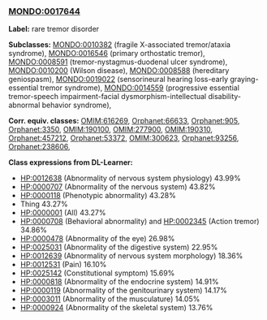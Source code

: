 
### [MONDO:0017644](http://purl.obolibrary.org/obo/MONDO_0017644)
**Label:** rare tremor disorder

**Subclasses:** [MONDO:0010382](http://purl.obolibrary.org/obo/MONDO_0010382) (fragile X-associated tremor/ataxia syndrome), [MONDO:0016546](http://purl.obolibrary.org/obo/MONDO_0016546) (primary orthostatic tremor), [MONDO:0008591](http://purl.obolibrary.org/obo/MONDO_0008591) (tremor-nystagmus-duodenal ulcer syndrome), [MONDO:0010200](http://purl.obolibrary.org/obo/MONDO_0010200) (Wilson disease), [MONDO:0008588](http://purl.obolibrary.org/obo/MONDO_0008588) (hereditary geniospasm), [MONDO:0019022](http://purl.obolibrary.org/obo/MONDO_0019022) (sensorineural hearing loss-early graying-essential tremor syndrome), [MONDO:0014559](http://purl.obolibrary.org/obo/MONDO_0014559) (progressive essential tremor-speech impairment-facial dysmorphism-intellectual disability-abnormal behavior syndrome), 

**Corr. equiv. classes:** [OMIM:616269](http://purl.obolibrary.org/obo/OMIM_616269), [Orphanet:66633](http://www.orpha.net/ORDO/Orphanet_66633), [Orphanet:905](http://www.orpha.net/ORDO/Orphanet_905), [Orphanet:3350](http://www.orpha.net/ORDO/Orphanet_3350), [OMIM:190100](http://purl.obolibrary.org/obo/OMIM_190100), [OMIM:277900](http://purl.obolibrary.org/obo/OMIM_277900), [OMIM:190310](http://purl.obolibrary.org/obo/OMIM_190310), [Orphanet:457212](http://www.orpha.net/ORDO/Orphanet_457212), [Orphanet:53372](http://www.orpha.net/ORDO/Orphanet_53372), [OMIM:300623](http://purl.obolibrary.org/obo/OMIM_300623), [Orphanet:93256](http://www.orpha.net/ORDO/Orphanet_93256), [Orphanet:238606](http://www.orpha.net/ORDO/Orphanet_238606), 

**Class expressions from DL-Learner:**

- [HP:0012638](http://purl.obolibrary.org/obo/HP_0012638) (Abnormality of nervous system physiology) 43.99%
- [HP:0000707](http://purl.obolibrary.org/obo/HP_0000707) (Abnormality of the nervous system) 43.82%
- [HP:0000118](http://purl.obolibrary.org/obo/HP_0000118) (Phenotypic abnormality) 43.28%
- Thing 43.27%
- [HP:0000001](http://purl.obolibrary.org/obo/HP_0000001) (All) 43.27%
- [HP:0000708](http://purl.obolibrary.org/obo/HP_0000708) (Behavioral abnormality) and [HP:0002345](http://purl.obolibrary.org/obo/HP_0002345) (Action tremor) 34.86%
- [HP:0000478](http://purl.obolibrary.org/obo/HP_0000478) (Abnormality of the eye) 26.98%
- [HP:0025031](http://purl.obolibrary.org/obo/HP_0025031) (Abnormality of the digestive system) 22.95%
- [HP:0012639](http://purl.obolibrary.org/obo/HP_0012639) (Abnormality of nervous system morphology) 18.36%
- [HP:0012531](http://purl.obolibrary.org/obo/HP_0012531) (Pain) 16.10%
- [HP:0025142](http://purl.obolibrary.org/obo/HP_0025142) (Constitutional symptom) 15.69%
- [HP:0000818](http://purl.obolibrary.org/obo/HP_0000818) (Abnormality of the endocrine system) 14.91%
- [HP:0000119](http://purl.obolibrary.org/obo/HP_0000119) (Abnormality of the genitourinary system) 14.17%
- [HP:0003011](http://purl.obolibrary.org/obo/HP_0003011) (Abnormality of the musculature) 14.05%
- [HP:0000924](http://purl.obolibrary.org/obo/HP_0000924) (Abnormality of the skeletal system) 13.76%


